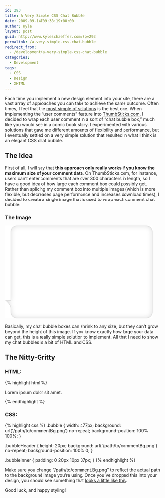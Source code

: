 ```yaml
---
id: 293
title: A Very Simple CSS Chat Bubble
date: 2009-09-14T09:38:19+00:00
author: Kyle
layout: post
guid: http://www.kyleschaeffer.com/?p=293
permalink: /a-very-simple-css-chat-bubble
redirect_from:
  - /development/a-very-simple-css-chat-bubble
categories:
  - Development
tags:
  - CSS
  - Design
  - XHTML
---
```

Each time you implement a new design element into your site, there are a vast array of approaches you can take to achieve the same outcome. Often times, I feel that the [most simple of solutions](/the-wisdom-of-simplicity) is the best one. When implementing the “user comments” feature into [ThumbSticks.com](http://thumbsticks.com), I decided to wrap each user comment in a sort of “chat bubble box,” much like you would see in a comic book story. I experimented with various solutions that gave me different amounts of flexibility and performance, but I eventually settled on a very simple solution that resulted in what I think is an elegant CSS chat bubble.

## The Idea

First of all, I will say that **this approach only really works if you know the maximum size of your comment data**. On ThumbSticks.com, for instance, users can’t enter comments that are over 300 characters in length, so I have a good idea of how large each comment box could possibly get. Rather than splicing my comment box into multiple images (which is more flexible, but decreases page performance and increases download times), I decided to create a single image that is used to wrap each comment chat bubble:

### The Image

![Comment Chat Bubble](/assets/img/commentBg.png)

Basically, my chat bubble boxes can shrink to any size, but they can’t grow beyond the height of this image. If you know exactly how large your data can get, this is a really simple solution to implement. All that I need to show my chat bubbles is a bit of HTML and CSS.

## The Nitty-Gritty

### HTML:

{% highlight html %}
<div class="bubble">
  <div class="bubbleHeader"></div>
  <div class="bubbleInner">
    <p>Lorem ipsum dolor sit amet.</p>
  </div>
</div>
{% endhighlight %}

### CSS:

{% highlight css %}
.bubble {
  width: 477px;
  background: url('/path/to/commentBg.png') no-repeat;
  background-position: 100% 100%;
}

.bubbleHeader {
  height: 20px;
  background: url('/path/to/commentBg.png') no-repeat;
  background-position: 100% 0;
}

.bubbleInner {
  padding: 0 20px 10px 37px;
}
{% endhighlight %}

Make sure you change “/path/to/comment.Bg.png” to reflect the actual path to the background image you’re using. Once you’ve dropped this into your design, you should see something that [looks a little like this](http://thumbsticks.com/games/xbox-360/call-of-duty-world-at-war).

Good luck, and happy styling!
